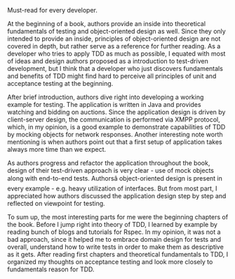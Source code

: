 Must-read for every developer.

At the beginning of a book, authors provide an inside into theoretical fundamentals of testing and object-oriented design as well. Since they only intended to provide an inside, principles of object-oriented design are not covered in depth, but rather serve as a reference for further reading. As a developer who tries to apply TDD as much as possible, I equated with most of  ideas and design authors proposed as a introduction to test-driven development, but I think that a developer who just discovers fundamentals and benefits of TDD might find hard to perceive all principles of unit and acceptance testing at the beginning. 

After brief introduction, authors dive right into developing a working example for testing. The application is written in Java and provides watching and bidding on auctions. Since the application design is driven by client-server design, the communication is performed via XMPP protocol, which, in my opinion, is a good example to demonstrate capabilities of TDD by mocking objects for network responses. Another interesting note worth mentioning is when authors point out that a first setup of application takes always more time than we expect.

As authors progress and refactor the application throughout the book, design of their test-driven approach is very clear - use of mock objects along with end-to-end tests. Authorsâ object-oriented design is present in every example - e.g. heavy utilization of interfaces. But from most part, I appreciated how authors discussed the application design step by step and reflected on viewpoint for testing.

To sum up, the most interesting parts for me were the beginning chapters of the book. Before I jump right into theory of TDD, I learned by example by reading bunch of blogs and tutorials for Rspec. In my opinion, it was not a bad approach, since it helped me to embrace domain design for tests and overall, understand how to write tests in order to make them as descriptive as it gets. After reading first chapters and theoretical fundamentals to TDD, I organized my thoughts on acceptance testing and look more closely to fundamentals reason for TDD.
